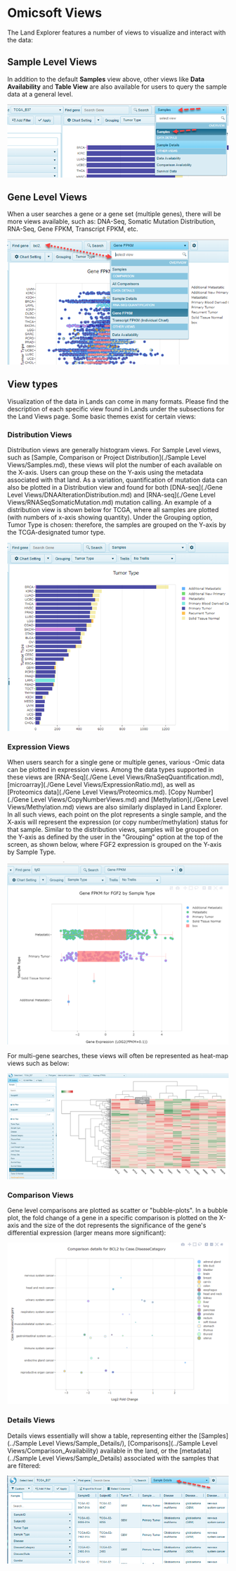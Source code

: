 # Omicsoft Views

The Land Explorer features a number of views to visualize and interact with the data:

## Sample Level Views

In addition to the default **Samples** view above, other views like **Data Availability** and **Table View** are also available for users to query the sample data at a general level.

![SampleDistView_png](../images/SampleView.png)


## Gene Level Views

When a user searches a gene or a gene set (multiple genes), there will be more views available, such as: DNA-Seq, Somatic Mutation Distribution, RNA-Seq, Gene FPKM, Transcript FPKM, etc.

![SelectViews_genes_png](../images/SelectViews_genes.png)

## View types

Visualization of the data in Lands can come in many formats. Please find the description of each specific view found in Lands under the subsections for the Land Views page. Some basic themes exist for certain views:

### Distribution Views

Distribution views are generally histogram views. For Sample Level views, such as [Sample, Comparison or Project Distribution](./Sample Level Views/Samples.md), these views will plot the number of each available on the X-axis. Users can group these on the Y-axis using the metadata associated with that land. As a variation, quantification of mutation data can also be plotted in a Distribution view and found for both [DNA-seq](./Gene Level Views/DNAAlterationDistribution.md) and [RNA-seq](./Gene Level Views/RNASeqSomaticMutation.md) mutation calling. An example of a distribution view is shown below for TCGA, where all samples are plotted (with numbers of x-axis showing quantity). Under the Grouping option, Tumor Type is chosen: therefore, the samples are grouped on the Y-axis by the TCGA-designated tumor type.

![SampleDistView_png](../images/SampleViewTCGAB37.png)

### Expression Views

When users search for a single gene or multiple genes, various -Omic data can be plotted in expression views. Among the data types supported in these views are [RNA-Seq](./Gene Level Views/RnaSeqQuantification.md), [microarray](./Gene Level Views/ExpressionRatio.md), as well as [Proteomics data](./Gene Level Views/Proteomics.md). [Copy Number](./Gene Level Views/CopyNumberViews.md)  and [Methylation](./Gene Level Views/Methylation.md) views are also similarly displayed in Land Explorer. In all such views, each point on the plot represents a single sample, and the X-axis will represent the expression (or copy number/methylation) status for that sample. Similar to the distribution views, samples will be grouped on the Y-axis as defined by the user in the "Grouping" option at the top of the screen, as shown below, where FGF2 expression is grouped on the Y-axis by Sample Type.

![GeneFPKM_png](../images/geneFPKM.png)

For multi-gene searches, these views will often be represented as heat-map views such as below:

![LandPortal_login_png](../images/HeatmapFPKM.png)

### Comparison Views

Gene level comparisons are plotted as scatter or "bubble-plots". In a bubble plot, the fold change of a gene in a specific comparison is plotted on the X-axis and the size of the dot represents the significance of the gene's differential expression (larger means more significant):

![Disease_vs_Normal_png](../images/DiseasevsNormal.png)

### Details Views

Details views essentially will show a table, representing either the [Samples](../Sample Level Views/Sample_Details/), [Comparisons](../Sample Level Views/Comparison_Availability) available in the land, or the [metadata](../Sample Level Views/Sample_Details) associated with the samples that are filtered:

![LandPortal_login_png](../images/SampleDetails_view.png)
